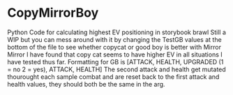 # CopyMirrorBoy
Python Code for calculating highest EV positioning in storybook brawl
Still a WIP but you can mess around with it by changing the TestGB values at the bottom of the file to see whether copycat or good boy is better with Mirror Mirror
I have found that copy cat seems to have higher EV in all situations I have tested thus far.
Formatting for GB is [ATTACK, HEALTH, UPGRADED (1 = no 2 = yes), ATTACK, HEALTH]
The second attack and health get mutated thourought each sample combat and are reset back to the first attack and health values, they should both be the same in the arg.
